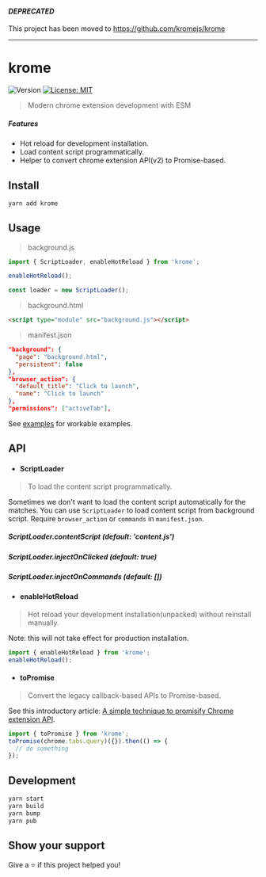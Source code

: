 #### *DEPRECATED*
This project has been moved to https://github.com/kromejs/krome

---

# krome
![Version](https://img.shields.io/github/package-json/v/kromejs/krome?label=package.json)
[![License: MIT](https://img.shields.io/badge/License-MIT-yellow.svg)](https://github.com/kromejs/krome/blob/main/LICENSE)

> Modern chrome extension development with ESM

##### Features
- Hot reload for development installation.
- Load content script programmatically.
- Helper to convert chrome extension API(v2) to Promise-based.

## Install

```sh
yarn add krome
```

## Usage
> background.js
```js
import { ScriptLoader, enableHotReload } from 'krome';

enableHotReload();

const loader = new ScriptLoader();
```

> background.html
```html
<script type="module" src="background.js"></script>
```

> manifest.json
```json
"background": {
  "page": "background.html",
  "persistent": false
},
"browser_action": {
  "default_title": "Click to launch",
  "name": "Click to launch"
},
"permissions": ["activeTab"],
```

See [examples](examples) for workable examples.

## API
- #### ScriptLoader
> To load the content script programmatically.

Sometimes we don't want to load the content script automatically for the matches. You can use `ScriptLoader` to load content script from background script. Require `browser_action` or `commands` in `manifest.json`.
 
##### ScriptLoader.contentScript (default: 'content.js')
##### ScriptLoader.injectOnClicked (default: true)
##### ScriptLoader.injectOnCommands (default: [])

- #### enableHotReload
> Hot reload your development installation(unpacked) without reinstall manually.

Note: this will not take effect for production installation.

```js
import { enableHotReload } from 'krome';
enableHotReload();
```

- #### toPromise
> Convert the legacy callback-based APIs to Promise-based.

See this introductory article: [A simple technique to promisify Chrome extension API](https://dev.to/hankchiutw/a-simple-technique-to-promisify-chrome-extension-api-1e0c).
```js
import { toPromise } from 'krome';
toPromise(chrome.tabs.query)({}).then(() => {
  // do something
});
```

## Development

```sh
yarn start
yarn build
yarn bump
yarn pub
```

## Show your support

Give a ⭐️ if this project helped you!
